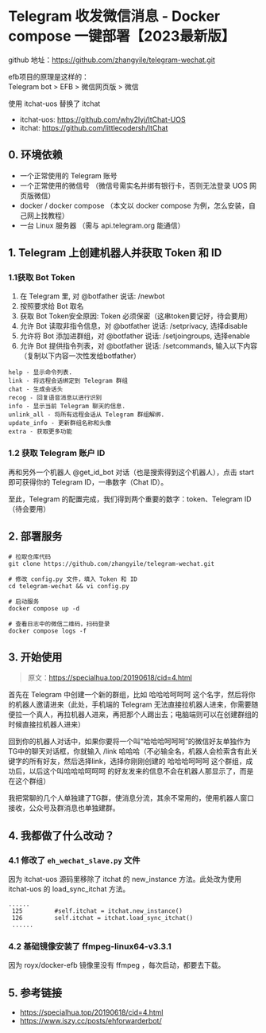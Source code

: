 # Telegram 收发微信消息 - Docker compose 一键部署【2023最新版】

github 地址：https://github.com/zhangyile/telegram-wechat.git

efb项目的原理是这样的：  
Telegram bot > EFB > 微信网页版 > 微信

使用 itchat-uos 替换了 itchat
* itchat-uos: https://github.com/why2lyj/ItChat-UOS
* itchat: https://github.com/littlecodersh/ItChat

## 0. 环境依赖
- 一个正常使用的 Telegram 账号
- 一个正常使用的微信号 （微信号需实名并绑有银行卡，否则无法登录 UOS 网页版微信）
- docker / docker compose （本文以 docker compose 为例，怎么安装，自己网上找教程）
- 一台 Linux 服务器 （需与 api.telegram.org 能通信）

## 1.  Telegram 上创建机器人并获取 Token 和 ID
### 1.1获取 Bot Token
1. 在 Telegram 里, 对 @botfather 说话: /newbot
2. 按照要求给 Bot 取名
3. 获取 Bot Token安全原因: Token 必须保密（这串token要记好，待会要用）
4. 允许 Bot 读取非指令信息，对 @botfather 说话: /setprivacy, 选择disable
5. 允许将 Bot 添加进群组，对 @botfather 说话: /setjoingroups, 选择enable
6. 允许 Bot 提供指令列表，对 @botfather 说话: /setcommands, 输入以下内容 （复制以下内容一次性发给botfather）
```
help - 显示命令列表.
link - 将远程会话绑定到 Telegram 群组
chat - 生成会话头
recog - 回复语音消息以进行识别
info - 显示当前 Telegram 聊天的信息.
unlink_all - 将所有远程会话从 Telegram 群组解绑.
update_info - 更新群组名称和头像
extra - 获取更多功能
```


### 1.2 获取 Telegram 账户 ID
再和另外一个机器人 @get_id_bot 对话（也是搜索得到这个机器人），点击 start 即可获得你的 Telegram ID，一串数字（Chat ID）。

至此，Telegram 的配置完成，我们得到两个重要的数字：token、Telegram ID（待会要用）


## 2. 部署服务

```
# 拉取仓库代码
git clone https://github.com/zhangyile/telegram-wechat.git

# 修改 config.py 文件，填入 Token 和 ID
cd telegram-wechat && vi config.py

# 启动服务
docker compose up -d 

# 查看日志中的微信二维码，扫码登录
docker compose logs -f

```


## 3. 开始使用
> 原文：https://specialhua.top/20190618/cid=4.html

首先在 Telegram 中创建一个新的群组，比如 哈哈哈呵呵呵 这个名字，然后将你的机器人邀请进来（此处，手机端的 Telegram 无法直接拉机器人进来，你需要随便拉一个真人，再拉机器人进来，再把那个人踢出去；电脑端则可以在创建群组的时候直接拉机器人进来）

回到你的机器人对话中，如果你要将一个叫“哈哈哈呵呵呵”的微信好友单独作为TG中的聊天对话框，你就输入 /link 哈哈哈（不必输全名，机器人会检索含有此关键字的所有好友，然后选择link，选择你刚刚创建的 哈哈哈呵呵呵 这个群组，成功后，以后这个叫哈哈哈呵呵呵 的好友发来的信息不会在机器人那显示了，而是在这个群组）

我把常聊的几个人单独建了TG群，使消息分流，其余不常用的，使用机器人窗口接收，公众号及群消息也单独建群。



## 4. 我都做了什么改动？
### 4.1 修改了 `eh_wechat_slave.py` 文件
因为 itchat-uos 源码里移除了 itchat 的 new_instance 方法。此处改为使用  itchat-uos 的 load_sync_itchat 方法。 
```
......
 125         #self.itchat = itchat.new_instance()
 126         self.itchat = itchat.load_sync_itchat()
 ......
```

### 4.2 基础镜像安装了 ffmpeg-linux64-v3.3.1
因为 royx/docker-efb 镜像里没有 ffmpeg ，每次启动，都要去下载。



## 5. 参考链接
- https://specialhua.top/20190618/cid=4.html
- https://www.iszy.cc/posts/ehforwarderbot/

